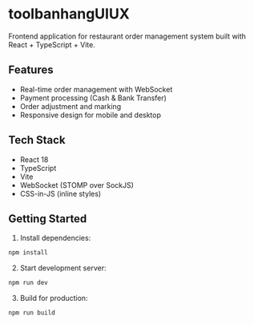 # toolbanhangUIUX

Frontend application for restaurant order management system built with React + TypeScript + Vite.

## Features

- Real-time order management with WebSocket
- Payment processing (Cash & Bank Transfer)
- Order adjustment and marking
- Responsive design for mobile and desktop

## Tech Stack

- React 18
- TypeScript
- Vite
- WebSocket (STOMP over SockJS)
- CSS-in-JS (inline styles)

## Getting Started

1. Install dependencies:
```bash
npm install
```

2. Start development server:
```bash
npm run dev
```

3. Build for production:
```bash
npm run build
```
